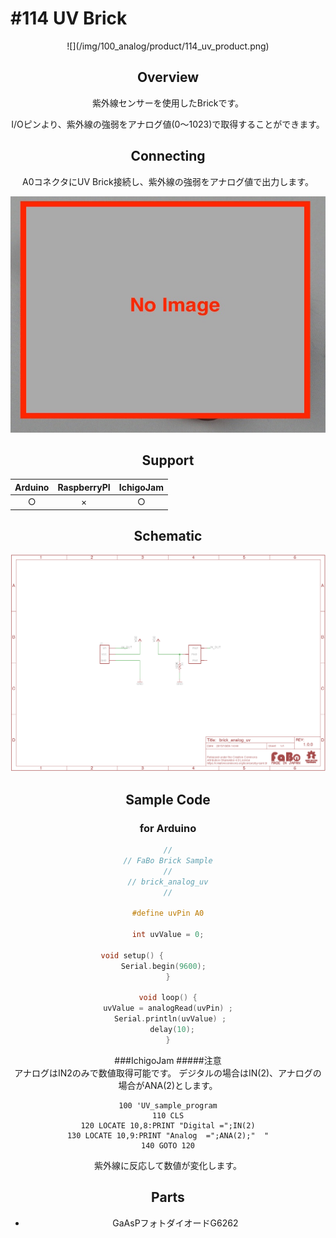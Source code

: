 # #114 UV Brick

<center>![](/img/100_analog/product/114_uv_product.png)
<!--COLORME-->

## Overview
紫外線センサーを使用したBrickです。

I/Oピンより、紫外線の強弱をアナログ値(0〜1023)で取得することができます。

## Connecting
A0コネクタにUV Brick接続し、紫外線の強弱をアナログ値で出力します。

![](/img/100_analog/connect/114_uv_connect.jpg)

## Support
| Arduino | RaspberryPI | IchigoJam |
|:--:|:--:|:--:|
|○|×|○|

## Schematic
![](/img/100_analog/schematic/114_uv_schematic.png)

## Sample Code
### for Arduino
```c
//
// FaBo Brick Sample
//
// brick_analog_uv
//

#define uvPin A0

int uvValue = 0;

void setup() {                
  Serial.begin(9600);    
}

void loop() {
  uvValue = analogRead(uvPin) ;  
  Serial.println(uvValue) ; 
  delay(10);
}
```
###IchigoJam
#####注意<br>アナログはIN2のみで数値取得可能です。
デジタルの場合はIN(2)、アナログの場合がANA(2)とします。
```Basic
100 'UV_sample_program
110 CLS
120 LOCATE 10,8:PRINT "Digital =";IN(2)
130 LOCATE 10,9:PRINT "Analog  =";ANA(2);"  "
140 GOTO 120
```
紫外線に反応して数値が変化します。<br>

## Parts
- GaAsPフォトダイオードG6262

